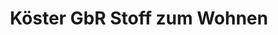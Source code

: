 ---
title: "Köster GbR Stoff zum Wohnen"
url: /hoexter/koester-gbr-stoff-zum-wohnen/
shop: Gardinen
---